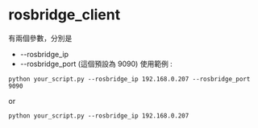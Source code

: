 # rosbridge_client
有兩個參數，分別是
- --rosbridge_ip
- --rosbridge_port (這個預設為 9090)
使用範例 :
```
python your_script.py --rosbridge_ip 192.168.0.207 --rosbridge_port 9090
```
or 
```
python your_script.py --rosbridge_ip 192.168.0.207
```
